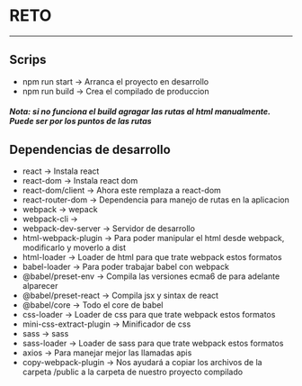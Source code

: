 # RETO
---
## Scrips 
- npm run start  -> Arranca el proyecto en desarrollo
- npm run build  -> Crea el compilado de produccion
##### Nota: si no funciona el build agragar las rutas al html manualmente. Puede ser por los puntos de las rutas
## Dependencias de desarrollo 
- react            	 			-> Instala react
- react-dom        	 			-> Instala react dom
- react-dom/client        -> Ahora este remplaza a react-dom
- react-router-dom        -> Dependencia para manejo de rutas en la aplicacion
- webpack									-> wepack
- webpack-cli        			-> 
- webpack-dev-server 			-> Servidor de desarrollo
- html-webpack-plugin			-> Para poder manipular el html desde webpack, modificarlo y moverlo a dist
- html-loader				 			-> Loader de html para que trate webpack estos formatos
- babel-loader       			-> Para poder trabajar babel con webpack
- @babel/preset-env  		 	-> Compila las versiones ecma6 de para adelante alparecer
- @babel/preset-react		 	-> Compila	jsx y sintax de react
- @babel/core        		 	-> Todo el core de babel
- css-loader         		 	-> Loader de css para que trate webpack estos formatos
- mini-css-extract-plugin	-> Minificador de css 
- sass               		 	-> sass
- sass-loader        		 	-> Loader de sass para que trate webpack estos formatos
- axios                   -> Para manejar mejor las llamadas apis
- copy-webpack-plugin     -> Nos ayudará a copiar los archivos de la carpeta /public a la carpeta de nuestro proyecto compilado